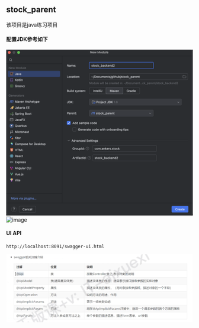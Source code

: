 ## stock_parent
该项目是java练习项目

#### 配置JDK参考如下
![img_1.png](img_1.png)<img width="800" alt="image" src="https://github.com/user-attachments/assets/42a65fba-208d-4e62-b3e2-7cccdeb47290">


#### UI API
```text
http://localhost:8091/swagger-ui.html
```

![img.png](img.png)